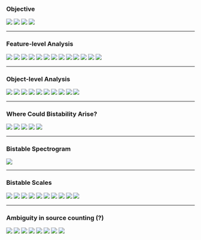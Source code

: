 ### Objective

<div class="build">
<img src="assets/goal_01.png" class="fragment"/>
<img src="assets/goal_02.png" class="fragment"/>
<img src="assets/goal_03.png" class="fragment"/>
<img src="assets/goal_04.png" class="fragment"/>
</div>

---

### Feature-level Analysis

<div class="build">
<img src="assets/pipeline_part1_01.png" class="fragment"/>
<img src="assets/pipeline_part1_02.png" class="fragment"/>
<img src="assets/pipeline_part1_03.png" class="fragment"/>
<img src="assets/pipeline_part1_04.png" class="fragment"/>
<img src="assets/pipeline_part1_05.png" class="fragment"/>
<img src="assets/pipeline_part1_06.png" class="fragment"/>
<img src="assets/pipeline_part1_07.png" class="fragment"/>
<img src="assets/pipeline_part1_08.png" class="fragment"/>
<img src="assets/pipeline_part1_09.png" class="fragment"/>
<img src="assets/pipeline_part1_10.png" class="fragment"/>
<img src="assets/pipeline_part1_11.png" class="fragment"/>
<img src="assets/pipeline_part1_12.png" class="fragment"/>
<img src="assets/pipeline_part1_13.png" class="fragment"/>
</div>

---

### Object-level Analysis

<div class="build">
<img src="assets/pipeline_part2_01.png" class="fragment"/>
<img src="assets/pipeline_part2_02.png" class="fragment"/>
<img src="assets/pipeline_part2_03.png" class="fragment"/>
<img src="assets/pipeline_part2_04.png" class="fragment"/>
<img src="assets/pipeline_part2_05.png" class="fragment"/>
<img src="assets/pipeline_part2_06.png" class="fragment"/>
<img src="assets/pipeline_part2_07.png" class="fragment"/>
<img src="assets/pipeline_part2_08.png" class="fragment"/>
<img src="assets/pipeline_part2_09.png" class="fragment"/>
<img src="assets/pipeline_part2_10.png" class="fragment"/>
</div>

---

### Where Could Bistability Arise?

<div class="build">
<img src="assets/bistability_locus_01.png" class="fragment"/>
<img src="assets/bistability_locus_02.png" class="fragment"/>
<img src="assets/bistability_locus_03.png" class="fragment"/>
<img src="assets/bistability_locus_04.png" class="fragment"/>
<img src="assets/bistability_locus_05.png" class="fragment"/>
</div>

---

### Bistable Spectrogram

<img src="assets/bistable_freq_01.png" class="fragment"/>

---

### Bistable Scales

<div class="build">
<img src="assets/bistable_scale_01.png" class="fragment"/>
<img src="assets/bistable_scale_02.png" class="fragment"/>
<img src="assets/bistable_scale_03.png" class="fragment"/>
<img src="assets/bistable_scale_04.png" class="fragment"/>
<img src="assets/bistable_scale_05.png" class="fragment"/>
<img src="assets/bistable_scale_06.png" class="fragment"/>
<img src="assets/bistable_scale_07.png" class="fragment"/>
<img src="assets/bistable_scale_08.png" class="fragment"/>
<img src="assets/bistable_scale_09.png" class="fragment"/>
<img src="assets/bistable_scale_10.png" class="fragment"/>
</div>

---

### Ambiguity in source counting (?)

<div class="build">
<img src="assets/grouping_01.png" class="fragment"/>
<img src="assets/grouping_02.png" class="fragment"/>
<img src="assets/grouping_03.png" class="fragment"/>
<img src="assets/grouping_04.png" class="fragment"/>
<img src="assets/grouping_05.png" class="fragment"/>
<img src="assets/grouping_06.png" class="fragment"/>
<img src="assets/grouping_07.png" class="fragment"/>
<img src="assets/grouping_08.png" class="fragment"/>
</div>
